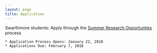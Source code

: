 ```yaml
---
layout: page
title: Application
---
```


Swarthmore students: Apply through the [Summer Research Opportunties](https://www.swarthmore.edu/summer-research-opportunities) process

    * Application Process Opens: January 22, 2018
    * Applications Due: February 7, 2018
